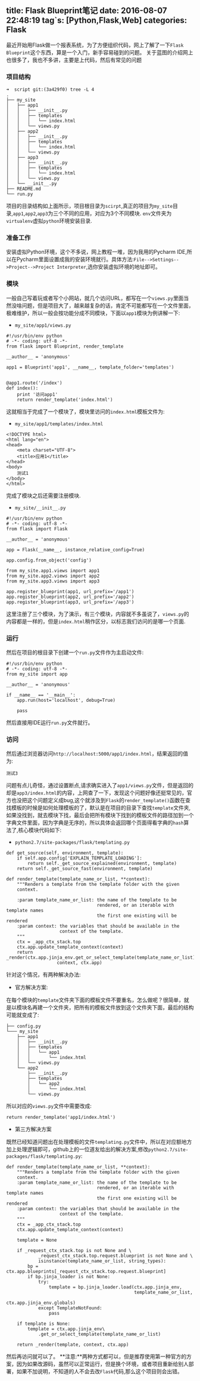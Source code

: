 title: Flask Blueprint笔记
date: 2016-08-07 22:48:19
tag`s: [Python,Flask,Web]
categories: Flask
---
最近开始用Flask做一个报表系统，为了方便组织代码，网上了解了一下`Flask Blueprint`这个东西，算是一个入门，新手容易碰到的问题。
关于蓝图的介绍网上也很多了，我也不多讲，主要是上代码，然后有常见的问题

### 项目结构
```
➜  script git:(3a429f0) tree -L 4
.
├── my_site
│   ├── app1
│   │   ├── __init__.py
│   │   ├── templates
│   │   │   └── index.html
│   │   └── views.py
│   ├── app2
│   │   ├── __init__.py
│   │   ├── templates
│   │   │   └── index.html
│   │   └── views.py
│   ├── app3
│   │   ├── __init__.py
│   │   ├── templates
│   │   │   └── index.html
│   │   └── views.py
│   └── __init__.py
├── README.md
└── run.py
```
项目的目录结构如上面所示，项目根目录为`scirpt`,真正的项目为`my_site`目录,`app1`,`app2`,`app3`为三个不同的应用，对应为3个不同模块.
`env`文件夹为`virtualenv`虚拟`python`环境安装目录.

### 准备工作
安装虚拟Python环境，这个不多说，网上教程一堆，因为我用的Pycharm IDE,所以在Pycharm里面设置成我的安装环境就行。具体方法:`File-->Settings-->Project-->Project Interpreter`,选你安装虚拟环境的地址即可。

### 模块
一般自己写着玩或者写个小网站，就几个访问URL，都写在一个`views.py`里面当然没啥问题，但是项目大了，越来越复杂的话，肯定不可能都写在一个文件里面，极难维护，所以一般会按功能分成不同模块，下面以`app1`模块为例讲解一下:

* `my_site/app1/views.py`

```
#!/usr/bin/env python
# -*- coding: utf-8 -*-
from flask import Blueprint, render_template

__author__ = 'anonymous'

app1 = Blueprint('app1', __name__, template_folder='templates')


@app1.route('/index')
def index():
    print '访问app1'
    return render_template('index.html')
```
这就相当于完成了一个模块了，模块里访问的`index.html`模板文件为:

* `my_site/app1/templates/index.html`

```
<!DOCTYPE html>
<html lang="en">
<head>
    <meta charset="UTF-8">
    <title>应用1</title>
</head>
<body>
    测试1
</body>
</html>
```
完成了模块之后还需要注册模块.

* `my_site/__init__.py`

```
#!/usr/bin/env python
# -*- coding: utf-8 -*-
from flask import Flask

__author__ = 'anonymous'

app = Flask(__name__, instance_relative_config=True)

app.config.from_object('config')

from my_site.app1.views import app1
from my_site.app2.views import app2
from my_site.app3.views import app3

app.register_blueprint(app1, url_prefix='/app1')
app.register_blueprint(app2, url_prefix='/app2')
app.register_blueprint(app3, url_prefix='/app3')

```
这里注册了三个模块，为了演示，有三个模块，内容就不多虽说了，`views.py`的内容都是一样的，但是`index.html`稍作区分，以标志我们访问的是哪一个页面.


### 运行
然后在项目的根目录下创建一个`run.py`文件作为主启动文件:
```
#!/usr/bin/env python
# -*- coding: utf-8 -*-
from my_site import app

__author__ = 'anonymous'

if __name__ == '__main__':
    app.run(host='localhost', debug=True)

    pass
```
然后直接用IDE运行`run.py`文件就行。

### 访问
然后通过浏览器访问`http://localhost:5000/app1/index.html`，结果返回的值为:
```
测试3
```
问题有点儿奇怪，通过设置断点,请求确实进入了`app1/views.py`文件，但是返回的却是`app3/index.html`的内容，上网查了一下，发现这个问题好像还挺常见的，官方也没把这个问题定义成bug,这个就涉及到`Flask`的`render_template()`函数在查找模板的时候是如何处理模板的了，默认是在项目的目录下查找`template`文件夹,如果没找到，就去模块下找，最后会把所有模块下找到的模板文件的路径加到一个字典文件里面，因为字典是无序的，所以具体会返回哪个页面得看字典的`hash`算法了,核心模块代码如下:

* `python2.7/site-packages/flask/templating.py`

```
def get_source(self, environment, template):
    if self.app.config['EXPLAIN_TEMPLATE_LOADING']:
        return self._get_source_explained(environment, template)
    return self._get_source_fast(environment, template)

def render_template(template_name_or_list, **context):
    """Renders a template from the template folder with the given
    context.

    :param template_name_or_list: the name of the template to be
                                  rendered, or an iterable with template names
                                  the first one existing will be rendered
    :param context: the variables that should be available in the
                    context of the template.
    """
    ctx = _app_ctx_stack.top
    ctx.app.update_template_context(context)
    return _render(ctx.app.jinja_env.get_or_select_template(template_name_or_list),
                   context, ctx.app)
```

针对这个情况，有两种解决办法:

* 官方解决方案:

在每个模块的`template`文件夹下面的模板文件不要重名，怎么做呢？很简单，就是以模块名再建一个文件夹，把所有的模板文件放到这个文件夹下面，最后的结构可能就变成了:
```
├── config.py
└─── my_site
    ├── app1
    │   ├── __init__.py
    │   ├── templates
    │   │   └── app1
    │   │       └── index.html
    │   └── views.py
    └── app2
        ├── __init__.py
        ├── templates
        │   └── app2
        │       └── index.html
        └── views.py
```
所以对应的`views.py`文件中需要改成:
```
return render_template('app1/index.html')
```

* 第三方解决方案

既然已经知道问题出在处理模板的文件`templating.py`文件中，所以在对应额地方加上处理逻辑即可，github上的一位道友给出的解决方案,修改`python2.7/site-packages/flask/templating.py`:
```
def render_template(template_name_or_list, **context):
    """Renders a template from the template folder with the given
    context.
    :param template_name_or_list: the name of the template to be
                                  rendered, or an iterable with template names
                                  the first one existing will be rendered
    :param context: the variables that should be available in the
                    context of the template.
    """
    ctx = _app_ctx_stack.top
    ctx.app.update_template_context(context)

    template = None

    if _request_ctx_stack.top is not None and \
            _request_ctx_stack.top.request.blueprint is not None and \
            isinstance(template_name_or_list, string_types):
        bp = ctx.app.blueprints[_request_ctx_stack.top.request.blueprint]
        if bp.jinja_loader is not None:
            try:
                template = bp.jinja_loader.load(ctx.app.jinja_env,
                                                template_name_or_list,
                                                ctx.app.jinja_env.globals)
            except TemplateNotFound:
                pass

    if template is None:
        template = ctx.app.jinja_env\
            .get_or_select_template(template_name_or_list)

    return _render(template, context, ctx.app)
```
然后再访问就可以了。
**注意:**两种方式都可以，但是推荐使用第一种官方的方案，因为如果改源码，虽然可以正常运行，但是换个环境，或者项目重新给别人部署，如果不加说明，不知道的人不会去改`Flask`代码,那么这个项目则会出错。
